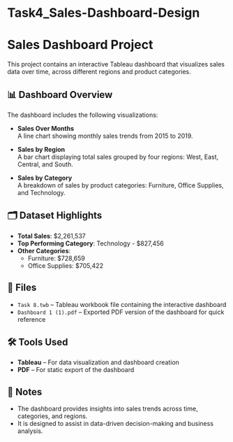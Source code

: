 # Task4_Sales-Dashboard-Design
# Sales Dashboard Project

This project contains an interactive Tableau dashboard that visualizes sales data over time, across different regions and product categories.

## 📊 Dashboard Overview

The dashboard includes the following visualizations:

- **Sales Over Months**  
  A line chart showing monthly sales trends from 2015 to 2019.

- **Sales by Region**  
  A bar chart displaying total sales grouped by four regions: West, East, Central, and South.

- **Sales by Category**  
  A breakdown of sales by product categories: Furniture, Office Supplies, and Technology.

## 🗂️ Dataset Highlights

- **Total Sales**: $2,261,537  
- **Top Performing Category**: Technology - $827,456  
- **Other Categories**:
  - Furniture: $728,659  
  - Office Supplies: $705,422

## 📁 Files

- `Task 8.twb` – Tableau workbook file containing the interactive dashboard  
- `Dashboard 1 (1).pdf` – Exported PDF version of the dashboard for quick reference

## 🛠 Tools Used

- **Tableau** – For data visualization and dashboard creation  
- **PDF** – For static export of the dashboard

## 📌 Notes

- The dashboard provides insights into sales trends across time, categories, and regions.
- It is designed to assist in data-driven decision-making and business analysis.
